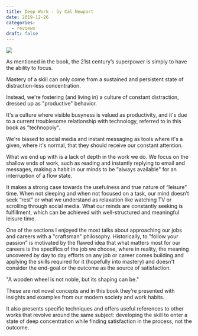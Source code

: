 ```yaml
---
title: Deep Work - by Cal Newport
date: 2019-12-26
categories:
  - reviews
draft: false
---
```


![](https://i.gr-assets.com/images/S/compressed.photo.goodreads.com/books/1447957962l/25744928._SY475_.jpg)

As mentioned in the book, the 21st century’s superpower is simply to have the ability to focus.

Mastery of a skill can only come from a sustained and persistent state of distraction-less concentration.

Instead, we're fostering (and living in) a culture of constant distraction, dressed up as "productive" behavior.

It's a culture where visible busyness is valued as productivity, and it's due to a current troublesome relationship with technology, referred to in this book as "technopoly".

We're biased to social media and instant messaging as tools where it's a given, where it's normal, that they should receive our constant attention.

What we end up with is a lack of depth in the work we do. We focus on the shallow ends of work, such as reading and instantly replying to email and messages, making a habit in our minds to be "always available" for an interruption of a flow state.

It makes a strong case towards the usefulness and true nature of “leisure” time. When not sleeping and when not focused on a task, our mind doesn’t seek “rest” or what we understand as relaxation like watching TV or scrolling through social media. What our minds are constantly seeking is fulfillment, which can be achieved with well-structured and meaningful leisure time.

One of the sections I enjoyed the most talks about approaching our jobs and careers with a "craftsman" philosophy. Historically, to "follow your passion" is motivated by the flawed idea that what matters most for our careers is the specifics of the job we choose, where in reality, the meaning uncovered by day to day efforts on any job or career comes building and applying the skills required for it (hopefully into mastery) and doesn't consider the end-goal or the outcome as the source of satisfaction.

"A wooden wheel is not noble, but its shaping can be."

These are not novel concepts and in this book they’re presented with insights and examples from our modern society and work habits.

It also presents specific techniques and offers useful references to other works that revolve around the same subject: developing the skill to enter a state of deep concentration while finding satisfaction in the process, not the outcome.
